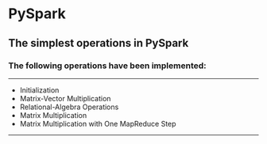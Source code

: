 # PySpark
## The simplest operations in PySpark
### The following operations have been implemented:
---
- Initialization
- Matrix-Vector Multiplication
- Relational-Algebra Operations
- Matrix Multiplication
- Matrix Multiplication with One MapReduce Step
---